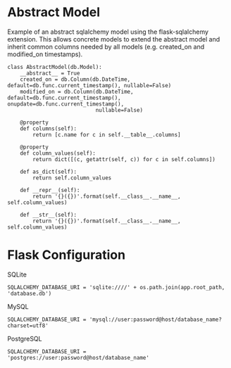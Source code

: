 
# Abstract Model
Example of an abstract sqlalchemy model using the flask-sqlalchemy extension. This allows concrete models to extend the abstract model and inherit common columns needed by all models (e.g. created_on and modified_on timestamps).

```
class AbstractModel(db.Model):
    __abstract__ = True
    created_on = db.Column(db.DateTime, default=db.func.current_timestamp(), nullable=False)
    modified_on = db.Column(db.DateTime, default=db.func.current_timestamp(), onupdate=db.func.current_timestamp(),
                            nullable=False)

    @property
    def columns(self):
        return [c.name for c in self.__table__.columns]

    @property
    def column_values(self):
        return dict([(c, getattr(self, c)) for c in self.columns])

    def as_dict(self):
        return self.column_values

    def __repr__(self):
        return '{}({})'.format(self.__class__.__name__, self.column_values)

    def __str__(self):
        return '{}({})'.format(self.__class__.__name__, self.column_values)
```        

# Flask Configuration
SQLite
```
SQLALCHEMY_DATABASE_URI = 'sqlite:////' + os.path.join(app.root_path, 'database.db')
```
MySQL
```
SQLALCHEMY_DATABASE_URI = 'mysql://user:password@host/database_name?charset=utf8'
```
PostgreSQL
```
SQLALCHEMY_DATABASE_URI = 'postgres://user:password@host/database_name'
```
